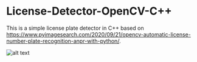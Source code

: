 # License-Detector-OpenCV-C++
This is a simple license plate detector in C++ based on https://www.pyimagesearch.com/2020/09/21/opencv-automatic-license-number-plate-recognition-anpr-with-python/.

![alt text](https://github.com/jefflgaol/License-Plate-Detector-OpenCV/blob/master/image/demo.png)
